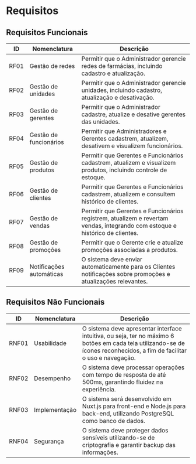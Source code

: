 # Requisitos

## Requisitos Funcionais

ID     | Nomenclatura                 | Descrição
------ | ---------------------------- | ---------------------------------------------------------------------------
RF01   | Gestão de redes              | Permitir que o Administrador gerencie redes de farmácias, incluindo cadastro e atualização.
RF02   | Gestão de unidades           | Permitir que o Administrador gerencie unidades, incluindo cadastro, atualização e desativação.
RF03   | Gestão de gerentes           | Permitir que o Administrador cadastre, atualize e desative gerentes das unidades.
RF04   | Gestão de funcionários       | Permitir que Administradores e Gerentes cadastrem, atualizem, desativem e visualizem funcionários.
RF05   | Gestão de produtos           | Permitir que Gerentes e Funcionários cadastrem, atualizem e visualizem produtos, incluindo controle de estoque.
RF06   | Gestão de clientes           | Permitir que Gerentes e Funcionários cadastrem, atualizem e consultem histórico de clientes.
RF07   | Gestão de vendas             | Permitir que Gerentes e Funcionários registrem, atualizem e revertam vendas, integrando com estoque e histórico de clientes.
RF08   | Gestão de promoções          | Permitir que o Gerente crie e atualize promoções associadas a produtos.
RF09   | Notificações automáticas     | O sistema deve enviar automaticamente para os Clientes notificações sobre promoções e atualizações relevantes.

## Requisitos Não Funcionais

ID     | Nomenclatura    | Descrição
------ | --------------- | ---------------------------------------------------------------------------
RNF01  | Usabilidade     | O sistema deve apresentar interface intuitiva, ou seja, ter no máximo 6 botões em cada tela utilizando-se de ícones reconhecidos, a fim de facilitar o uso e navegação.
RNF02  | Desempenho      | O sistema deve processar operações com tempo de resposta de até 500ms, garantindo fluidez na experiência.
RNF03  | Implementação   | O sistema será desenvolvido em Nuxt.js para front-end e Node.js para back-end, utilizando PostgreSQL como banco de dados.
RNF04  | Segurança       | O sistema deve proteger dados sensíveis utilizando-se de criptografia e garantir backup das informações.
